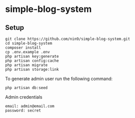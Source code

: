 # simple-blog-system

## Setup

```
git clone https://github.com/nin9/simple-blog-system.git
cd simple-blog-system
composer install
cp .env.example .env
php artisan key:generate
php artisan config:cache
php artisan migrate
php artisan storage:link
```
To generate admin user run the following command:
```
php artisan db:seed
```
Admin credentials
```
email: admin@email.com
password: secret
```